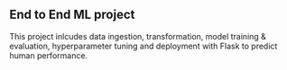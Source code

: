 ## End to End ML project

This project inlcudes data ingestion, transformation, model training & evaluation, hyperparameter tuning and deployment with Flask to predict human performance. 

